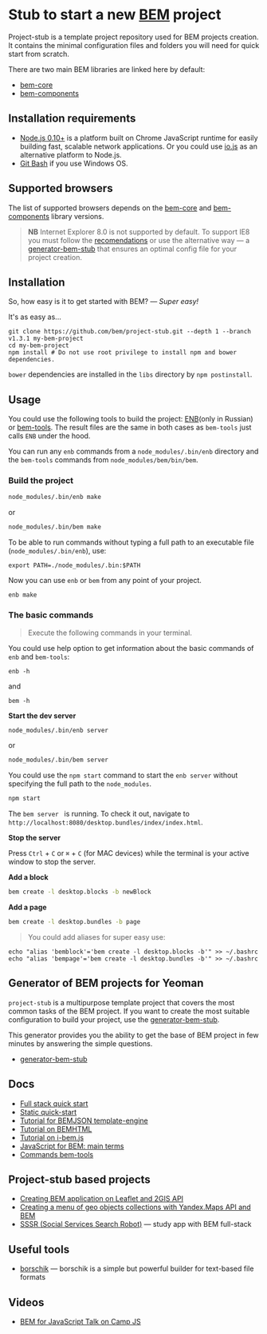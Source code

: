 # Stub to start a new [BEM](https://bem.info) project

Project-stub is a template project repository used for BEM projects creation. It contains the minimal configuration files and folders you will need for quick start from scratch.

There are two main BEM libraries are linked here by default:

* [bem-core](https://en.bem.info/libs/bem-core/)
* [bem-components](https://en.bem.info/libs/bem-components/)

## Installation requirements

* [Node.js 0.10+](http://nodejs.org) is a platform built on Chrome JavaScript runtime for easily building fast, scalable network applications. Or you could use [io.js](https://iojs.org/en/) as an alternative platform to Node.js.
* [Git Bash](http://msysgit.github.io/) if you use Windows OS.

## Supported browsers

The list of supported browsers depends on the [bem-core](https://en.bem.info/libs/bem-core/current/#supported-browsers) and [bem-components](https://en.bem.info/libs/bem-components/current/#supported-browsers) library versions.

>**NB** Internet Explorer 8.0 is not supported by default. To support IE8 you must follow the [recomendations](https://en.bem.info/libs/bem-components/current/#support-for-internet-explorer-8) or use the alternative way — a [generator-bem-stub](https://en.bem.info/tools/bem/bem-stub/) that ensures an optimal config file for your project creation.

## Installation

So, how easy is it to get started with BEM? — *Super easy!*

It's as easy as...

```
git clone https://github.com/bem/project-stub.git --depth 1 --branch v1.3.1 my-bem-project
cd my-bem-project
npm install # Do not use root privilege to install npm and bower dependencies.
```

`bower` dependencies are installed in the `libs` directory by `npm postinstall`.

## Usage

You could use the following tools to build the project: [ENB](https://ru.bem.info/tools/bem/enb-bem-techs/)(only in Russian) or [bem-tools](https://bem.info/tools/bem/bem-tools/). The result files are the same in both cases as `bem-tools` just calls `ENB` under the hood.

You can run any `enb` commands from a `node_modules/.bin/enb` directory and the `bem-tools` commands from `node_modules/bem/bin/bem`.

### Build the project

```bash
node_modules/.bin/enb make
```
or 
```bash
node_modules/.bin/bem make
```

To be able to run commands without typing a full path to an executable file (`node_modules/.bin/enb`), use:

```
export PATH=./node_modules/.bin:$PATH
```

Now you can use `enb` or `bem` from any point of your project.

```
enb make
```

### The basic commands

>Execute the following commands in your terminal.

You could use help option to get information about the basic commands of `enb` and `bem-tools`:

```
enb -h
```
and

```
bem -h
```

**Start the dev server**

```bash
node_modules/.bin/enb server
```
or 
```bash
node_modules/.bin/bem server
```

You could use the `npm start` command to start the `enb server` without specifying the full path to the `node_modules`.

```bash
npm start
```

The `bem server ` is running. To check it out, navigate to `http://localhost:8080/desktop.bundles/index/index.html`.

**Stop the server**

Press `Ctrl` + `C` or `⌘` + `C` (for MAC devices) while the terminal is your active window to stop the server.

**Add a block**

```bash
bem create -l desktop.blocks -b newBlock
```

**Add a page**

```bash
bem create -l desktop.bundles -b page
```

>You could add aliases for super easy use:<br>
```
echo "alias 'bemblock'='bem create -l desktop.blocks -b'" >> ~/.bashrc
echo "alias 'bempage'='bem create -l desktop.bundles -b'" >> ~/.bashrc
```

## Generator of BEM projects for Yeoman

`project-stub` is a multipurpose template project that covers the most common tasks of the BEM project. If you want to create the most suitable configuration to build your project, use the [generator-bem-stub](https://en.bem.info/tools/bem/bem-stub/).

This generator provides you the ability to get the base of BEM project in few minutes by answering the simple questions.
- [generator-bem-stub](https://en.bem.info/tools/bem/bem-stub/)

## Docs

- [Full stack quick start](https://en.bem.info/articles/start-with-project-stub/)
- [Static quick-start](https://en.bem.info/tutorials/quick-start-static/)
- [Tutorial for BEMJSON template-engine](https://en.bem.info/technology/bemjson/current/bemjson/)
- [Tutorial on BEMHTML](https://en.bem.info/libs/bem-core/2.0.0/bemhtml/reference/)
- [Tutorial on i-bem.js](https://en.bem.info/tutorials/bem-js-tutorial/)
- [JavaScript for BEM: main terms](https://en.bem.info/articles/bem-js-main-terms/)
- [Commands bem-tools](https://en.bem.info/tools/bem/bem-tools/commands/)

## Project-stub based projects

- [Creating BEM application on Leaflet and 2GIS API](https://en.bem.info/tutorials/firm-card-story/)
- [Creating a menu of geo objects collections with Yandex.Maps API and BEM](https://en.bem.info/tutorials/yamapsbem/)
- [SSSR (Social Services Search Robot)](https://github.com/bem/sssr) — study app with BEM full-stack

## Useful tools

- [borschik](https://en.bem.info/tools/optimizers/borschik/) — borschik is a simple but powerful builder for text-based file formats

## Videos
- [BEM for JavaScript Talk on Camp JS](https://en.bem.info/talks/campjs-melbourne-2014/)
